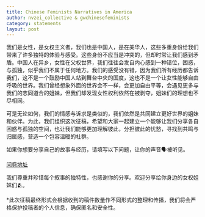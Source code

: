 ```yaml
---
title: Chinese Feminists Narratives in America
author: nvzei_collective & gwchinesefeminists
category: statements
layout: post
---
```


我们是女性，是女权主义者，我们也是中国人，是在美华人，这些多重身份给我们带来了许多独特的体验与感受。这些身份不应当是冲突的，但却时常让我们感到矛盾。中国人在异乡，女性在父权世界，我们往往会发自内心感到一种错位，困惑，与孤独，似乎我们不属于任何地方。我们的感受没有错，因为我们所有经历都告诉我们，这不是一个鼓励中国人站到舞台中央的国度，这也不是一个让女性能够自由呼吸的世界。我们曾经想象外面的世界会不一样，会更加自由平等，会遇见更多与我们的志同道合的姐妹，但我们却发现女性权利依然在被剥夺，姐妹们的理想也不尽相同。

可是无论如何，我们的情感与诉求是类似的，我们依然是共同建立更好世界的姐妹和伙伴。为此，我们组织这次征稿，希望和大家一起建立一个能够让我们分享各自困惑与孤独的空间，也让我们能够更加理解彼此，分担彼此的忧愁，寻找到共鸣与归属感，营造一个包容温暖的社群。

如果你想要分享自己的故事与经历，请填写以下问题，让你的声音🗣️被听见。

[问卷地址](https://docs.google.com/forms/d/1Qkiog-Mt1u5tDydI8xdaZKOoCv_O5IH8sRgxXiKpDis/viewform?edit_requested=true)

我们尊重并珍惜每个叙事的独特性，也感谢你的分享。欢迎分享给你身边的女权姐妹们🫂。

*此次征稿最终形式会根据收到的稿件数量作不同形式的整理和传播，我们将会严格保护投稿者的个人信息，确保匿名和安全性。
